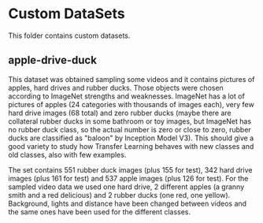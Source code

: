 # Custom DataSets
This folder contains custom datasets.

## apple-drive-duck
This dataset was obtained sampling some videos and it contains pictures of apples, hard drives and rubber ducks. 
Those objects were chosen according to ImageNet strengths and weaknesses. 
ImageNet has a lot of pictures of apples (24 categories with thousands of images each), 
very few hard drive images (68 total) and zero rubber ducks (maybe there are collateral rubber ducks in some bathroom or toy images, but ImageNet has no rubber duck class, so the actual number is zero or close to zero, rubber ducks are classified as "baloon" by Inception Model V3). 
This should give a good variety to study how Transfer Learning behaves with new classes and old classes, also with few examples.

The set contains 551 rubber duck images (plus 155 for test), 342 hard drive images (plus 161 for test) and 537 apple images (plus 126 for test). 
For the sampled video data we used one hard drive, 2 different apples (a granny smith and a red delicious) and 2 rubber ducks (one red, one yellow). Background, lights and distance have been changed between videos and the same ones have been used for the different classes.
